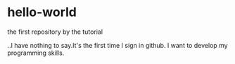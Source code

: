 # hello-world
the first repository by the tutorial

..I have nothing to say.It's the first time I sign in github.
I want to develop my programming skills.
